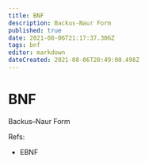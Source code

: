 ```yaml
---
title: BNF
description: Backus-Naur Form
published: true
date: 2021-08-06T21:17:37.306Z
tags: bnf
editor: markdown
dateCreated: 2021-08-06T20:49:00.498Z
---
```


# BNF

Backus–Naur Form

Refs:
- EBNF
